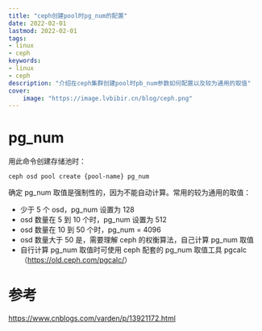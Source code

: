 ```yaml
---
title: "ceph创建pool时pg_num的配置" 
date: 2022-02-01
lastmod: 2022-02-01
tags: 
- linux
- ceph
keywords:
- linux
- ceph
description: "介绍在ceph集群创建pool时pb_num参数如何配置以及较为通用的取值" 
cover:
    image: "https://image.lvbibir.cn/blog/ceph.png" 
---
```


# pg_num

用此命令创建存储池时：

```textile
ceph osd pool create {pool-name} pg_num
```

确定 pg_num 取值是强制性的，因为不能自动计算。常用的较为通用的取值：

- 少于 5 个 osd，pg_num 设置为 128
- osd 数量在 5 到 10 个时，pg_num 设置为 512
- osd 数量在 10 到 50 个时，pg_num = 4096
- osd 数量大于 50 是，需要理解 ceph 的权衡算法，自己计算 pg_num 取值
- 自行计算 pg_num 取值时可使用 ceph 配套的 pg_num 取值工具 pgcalc（<https://old.ceph.com/pgcalc/>）

# 参考

<https://www.cnblogs.com/varden/p/13921172.html>
